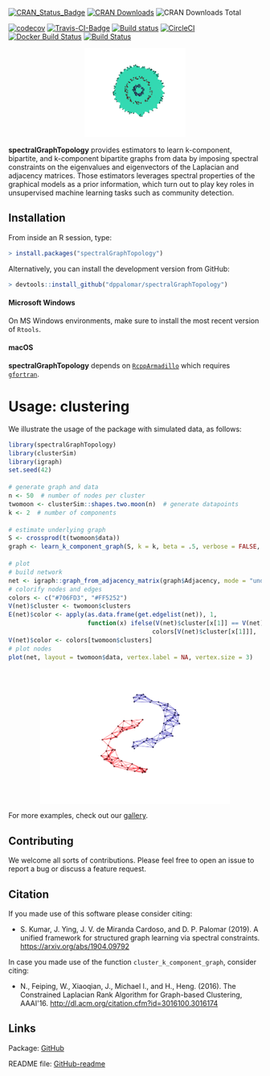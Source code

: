 [![CRAN_Status_Badge](https://www.r-pkg.org/badges/version/spectralGraphTopology)](https://cran.r-project.org/package=spectralGraphTopology)
[![CRAN Downloads](https://cranlogs.r-pkg.org/badges/spectralGraphTopology)](https://cran.r-project.org/package=spectralGraphTopology)
![CRAN Downloads Total](https://cranlogs.r-pkg.org/badges/grand-total/spectralGraphTopology?color=brightgreen)

[![codecov](https://codecov.io/gh/mirca/spectralGraphTopology/branch/master/graph/badge.svg)](https://codecov.io/gh/mirca/spectralGraphTopology)
[![Travis-CI-Badge](https://travis-ci.org/mirca/spectralGraphTopology.svg?branch=master)](https://travis-ci.org/mirca/spectralGraphTopology)
[![Build status](https://ci.appveyor.com/api/projects/status/vr62ddvc9xoabnwy?svg=true)](https://ci.appveyor.com/project/mirca/spectralgraphtopology-j05c9)
[![CircleCI](https://circleci.com/gh/mirca/spectralGraphTopology.svg?style=svg)](https://circleci.com/gh/mirca/spectralGraphTopology)
[![Docker Build Status](https://img.shields.io/docker/cloud/build/mirca/spectralgraphtopology.svg)](https://hub.docker.com/r/mirca/spectralgraphtopology/)
[![Build Status](https://dev.azure.com/jvmirca/spectralGraphTopology/_apis/build/status/mirca.spectralGraphTopology?branchName=master)](https://dev.azure.com/jvmirca/spectralGraphTopology/_build/latest?definitionId=1&branchName=master)

<p align="center">
  <img width = "200" src="./man/figures//circles3_reduced.gif"/>
</p>

**spectralGraphTopology** provides estimators to learn k-component, bipartite,
and k-component bipartite graphs from data by imposing spectral constraints
on the eigenvalues and eigenvectors of the Laplacian and adjacency matrices.
Those estimators leverages spectral properties of the graphical models as a
prior information, which turn out to play key roles in unsupervised machine
learning tasks such as community detection.

## Installation

From inside an R session, type:

```r
> install.packages("spectralGraphTopology")
```

Alternatively, you can install the development version from GitHub:

```r
> devtools::install_github("dppalomar/spectralGraphTopology")
```

#### Microsoft Windows
On MS Windows environments, make sure to install the most recent version of ``Rtools``.

#### macOS
**spectralGraphTopology** depends on [`RcppArmadillo`](https://github.com/RcppCore/RcppArmadillo) which requires [`gfortran`](https://cloud.r-project.org/bin/macosx/tools/).

# Usage: clustering
We illustrate the usage of the package with simulated data, as follows:

```r
library(spectralGraphTopology)
library(clusterSim)
library(igraph)
set.seed(42)

# generate graph and data
n <- 50  # number of nodes per cluster
twomoon <- clusterSim::shapes.two.moon(n)  # generate datapoints
k <- 2  # number of components

# estimate underlying graph
S <- crossprod(t(twomoon$data))
graph <- learn_k_component_graph(S, k = k, beta = .5, verbose = FALSE, abstol = 1e-3)

# plot
# build network
net <- igraph::graph_from_adjacency_matrix(graph$Adjacency, mode = "undirected", weighted = TRUE)
# colorify nodes and edges
colors <- c("#706FD3", "#FF5252")
V(net)$cluster <- twomoon$clusters
E(net)$color <- apply(as.data.frame(get.edgelist(net)), 1,
                      function(x) ifelse(V(net)$cluster[x[1]] == V(net)$cluster[x[2]],
                                        colors[V(net)$cluster[x[1]]], '#000000'))
V(net)$color <- colors[twomoon$clusters]
# plot nodes
plot(net, layout = twomoon$data, vertex.label = NA, vertex.size = 3)
```

<img src="man/figures/README-plot_k_component-1.png" width="75%" style="display: block; margin: auto;" />

For more examples, check out our [gallery](https://mirca.github.io/spectralGraphTopology).

## Contributing
We welcome all sorts of contributions. Please feel free to open an issue
to report a bug or discuss a feature request.

## Citation
If you made use of this software please consider citing:
* S. Kumar, J. Ying, J. V. de Miranda Cardoso, and D. P. Palomar (2019). A unified framework
  for structured graph learning via spectral constraints. https://arxiv.org/abs/1904.09792

In case you made use of the function `cluster_k_component_graph`, consider citing:
* N., Feiping, W., Xiaoqian, J., Michael I., and H., Heng. (2016).
  The Constrained Laplacian Rank Algorithm for Graph-based Clustering,
  AAAI'16. http://dl.acm.org/citation.cfm?id=3016100.3016174

## Links
Package: [GitHub](https://github.com/dppalomar/spectralGraphTopology)

README file: [GitHub-readme](https://raw.githack.com/dppalomar/spectralGraphTopology/master/README.html)
